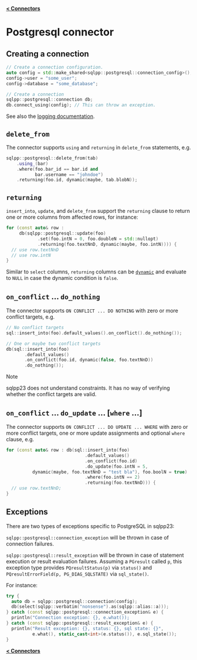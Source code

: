 [**\< Connectors**](/docs/connectors.md)

# Postgresql connector

## Creating a connection

```c++
// Create a connection configuration.
auto config = std::make_shared<sqlpp::postgresql::connection_config>();
config->user = "some_user";
config->database = "some_database";

// Create a connection
sqlpp::postgresql::connection db;
db.connect_using(config); // This can throw an exception.
```

See also the [logging documentation](/docs/logging.md).

## `delete_from`

The connector supports `using` and `returning` in `delete_from` statements, e.g.

```c++
sqlpp::postgresql::delete_from(tab)
    .using_(bar)
    .where(foo.bar_id == bar.id and
           bar.username == "johndoe")
    .returning(foo.id, dynamic(maybe, tab.blobN));
```

## `returning`

`insert_into`, `update`, and `delete_from` support the `returning` clause to return one or more columns from affected rows, for instance:

```c++
for (const auto& row :
     db(sqlpp::postgresql::update(foo)
            .set(foo.intN = 0, foo.doubleN = std::nullopt)
            .returning(foo.textNnD, dynamic(maybe, foo.intN)))) {
  // use row.textNnD
  // use row.intN
}
```

Similar to `select` columns, `returning` columns can be [`dynamic`](/docs/dynamic.md) and evaluate to `NULL` in case the dynamic condition is `false`.

## `on_conflict` ... `do_nothing`

The connector supports `ON CONFLICT ... DO NOTHING` with zero or more conflict targets, e.g.

```c++
// No conflict targets
sql::insert_into(foo).default_values().on_conflict().do_nothing());

// One or maybe two conflict targets
db(sql::insert_into(foo)
       .default_values()
       .on_conflict(foo.id, dynamic(false, foo.textNnD))
       .do_nothing());
```

> [!NOTE]
> sqlpp23 does not understand constraints. It has no way of verifying whether the conflict targets are valid.

## `on_conflict` ... `do_update` ... [`where` ...]

The connector supports `ON CONFLICT ... DO UPDATE ... WHERE` with zero or more conflict targets, one or more update assignments and optional `where` clause, e.g.

```c++
for (const auto& row : db(sql::insert_into(foo)
                              .default_values()
                              .on_conflict(foo.id)
                              .do_update(foo.intN = 5,
          dynamic(maybe, foo.textNnD = "test bla"), foo.boolN = true)
                              .where(foo.intN == 2)
                              .returning(foo.textNnD))) {
  // use row.textNnD;
}
```

## Exceptions

There are two types of exceptions specific to PostgreSQL in sqlpp23:

`sqlpp::postgresql::connection_exception` will be thrown in case of connection failures.

`sqlpp::postgresql::result_exception` will be thrown in case of statement execution or result evaluation failures.
Assuming a `PGresult` called `p`, this exception type provides `PQresultStatus(p)` via `status()` and `PQresultErrorField(p, PG_DIAG_SQLSTATE)` via `sql_state()`.

For instance:

```c++
try {
  auto db = sqlpp::postgresql::connection(config);
  db(select(sqlpp::verbatim("nonsense").as(sqlpp::alias::a)));
} catch (const sqlpp::postgresql::connection_exception& e) {
  println("Connection exception: {}, e.what());
} catch (const sqlpp::postgresql::result_exception& e) {
  println("Result exception: {}, status: {}, sql state: {}",
          e.what(), static_cast<int>(e.status()), e.sql_state());
}
```

[**\< Connectors**](/docs/connectors.md)
